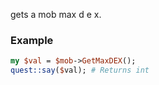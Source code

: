 gets a mob max d e x.
### Example

```perl
my $val = $mob->GetMaxDEX();
quest::say($val); # Returns int
```